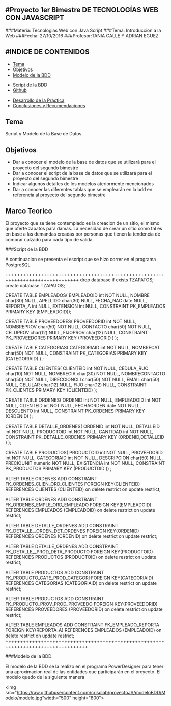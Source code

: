 #Proyecto 1er Bimestre DE TECNOLOGÍAS WEB CON JAVASCRIPT
-------------------------------------------
###Materia: Tecnologias Web con Java Script
###Tema: Introduccion a la Web
###Fecha: 27/10/2016
###Profesor:TANIA CALLE Y ADRIAN EGUEZ

#INDICE DE CONTENIDOS
-------------------------------------------
- <a href="#tema">Tema</a>
- <a href="#objetivos">Objetivos</a>
- <a href="#marco-teorico">Modelo de la BDD</a>
* <a href="#modelo_bdd">Script de la BDD</a>
* <a href="#script_bdd">Github</a>
- <a href="#desarrollo">Desarrollo de la Práctica</a>
- <a href="#conrec">Conclusiones y Recomendaciones</a> 

<a name="tema"></a>
## Tema
Script y Modelo de la Base de Datos

<a name="objetivos"></a>
## Objetivos

- Dar a conocer el modelo de la base de datos que se utilizará para el proyecto del segundo bimestre
- Dar a conocer el script de la base de datos que se utilizará para el proyecto del segundo bimestre
- Indicar algunos detalles de los modelos ateriormente mencionados
- Dar a conocer las diferentes tablas que se emplearán en la bdd en referencia al proyecto del segundo bimestre

<a name="marco-teorico"></a>
## Marco Teorico

El proyecto que se tiene contemplado es la creacion de un sitio, el mismo que oferte zapatos para damas.
La necesidad de crear un sitio como tal es en base a las demandas creadas por personas que tienen la tendencia de comprar calzado para cada tipo 
de salida.




###<a name="script_bdd">Script de la BDD</a>

A continuacion se presenta el escript que se hizo correr en el programa PostgreSQL

+++++++++++++++++++++++++++++++++++++++++++++++++++++++++++++++++++++++++++++++
drop database if exists TZAPATOS;
create database TZAPATOS;

CREATE TABLE EMPLEADOS(
EMPLEADOID int NOT NULL,
NOMBRE char(30) NULL,
APELLIDO char(30) NULL,
FECHA_NAC date NULL,
REPORTA_A int NULL,
EXTENSION int NULL,
CONSTRAINT PK_EMPLEADOS PRIMARY KEY (EMPLEADOID));

CREATE TABLE PROVEEDORES(
PROVEEDORID int NOT NULL,
NOMBREPROV char(50) NOT NULL,
CONTACTO char(50) NOT NULL,
CELUPROV char(12) NULL,
FIJOPROV char(12) NULL,
CONSTRAINT PK_PROVEEDORES PRIMARY KEY
(PROVEEDORID ) );

CREATE TABLE CATEGORIAS(
CATEGORIAID int NOT NULL,
NOMBRECAT char(50) NOT NULL,
CONSTRAINT PK_CATEGORIAS PRIMARY KEY
(CATEGORIAID) ) ;

CREATE TABLE CLIENTES(
CLIENTEID int NOT NULL,
CEDULA_RUC char(10) NOT NULL,
NOMBRECIA char(30) NOT NULL,
NOMBRECONTACTO char(50) NOT NULL,
DIRECCIONCLI char(50) NOT NULL,
EMAIL char(50) NULL,
CELULAR char(12) NULL,
FIJO char(12) NULL,
CONSTRAINT PK_CLIENTES PRIMARY KEY
(CLIENTEID) );

CREATE TABLE ORDENES(
ORDENID int NOT NULL,
EMPLEADOID int NOT NULL,
CLIENTEID int NOT NULL,
FECHAORDEN date NOT NULL,
DESCUENTO int NULL,
CONSTRAINT PK_ORDENES PRIMARY KEY
(ORDENID) );


CREATE TABLE DETALLE_ORDENES(
ORDENID int NOT NULL,
DETALLEID int NOT NULL,
PRODUCTOID int NOT NULL,
CANTIDAD int NOT NULL,
CONSTRAINT PK_DETALLE_ORDENES PRIMARY KEY
(ORDENID,DETALLEID ) );

CREATE TABLE PRODUCTOS(
PRODUCTOID int NOT NULL,
PROVEEDORID int NOT NULL,
CATEGORIAID int NOT NULL,
DESCRIPCION char(50) NULL,
PRECIOUNIT numeric NOT NULL,
EXISTENCIA int NOT NULL,
CONSTRAINT PK_PRODUCTOS PRIMARY KEY
(PRODUCTOID )) ;

ALTER TABLE ORDENES
ADD CONSTRAINT FK_ORDENES_CLIEN_ORD_CLIENTES FOREIGN KEY(CLIENTEID)
REFERENCES CLIENTES (CLIENTEID)
on delete restrict on update restrict;

ALTER TABLE ORDENES ADD CONSTRAINT FK_ORDENES_EMPLE_ORD_EMPLEADO FOREIGN KEY(EMPLEADOID)
REFERENCES EMPLEADOS (EMPLEADOID)
on delete restrict on update restrict;

ALTER TABLE DETALLE_ORDENES ADD CONSTRAINT FK_DETALLE__ORDEN_DET_ORDENES FOREIGN KEY(ORDENID)
REFERENCES ORDENES (ORDENID)
on delete restrict on update restrict;

ALTER TABLE DETALLE_ORDENES ADD CONSTRAINT FK_DETALLE__PROD_DETA_PRODUCTO FOREIGN KEY(PRODUCTOID)
REFERENCES PRODUCTOS (PRODUCTOID)
on delete restrict on update restrict;

ALTER TABLE PRODUCTOS ADD CONSTRAINT FK_PRODUCTO_CATE_PROD_CATEGORI FOREIGN KEY(CATEGORIAID)
REFERENCES CATEGORIAS (CATEGORIAID)
on delete restrict on update restrict;

ALTER TABLE PRODUCTOS ADD CONSTRAINT FK_PRODUCTO_PROV_PROD_PROVEEDO FOREIGN KEY(PROVEEDORID)
REFERENCES PROVEEDORES (PROVEEDORID)
on delete restrict on update restrict;

ALTER TABLE EMPLEADOS ADD CONSTRAINT FK_EMPLEADO_REPORTA FOREIGN KEY(REPORTA_A)
REFERENCES EMPLEADOS (EMPLEADOID)
on delete restrict on update restrict;
++++++++++++++++++++++++++++++++++++++++++++++++++++++++++++++++++++++++++++++++++


###<a name="modelo_bdd">Modelo de la BDD</a>

El modelo de la BDD se la realizo en el programa PowerDesigner para tener una aproximacion real de las entidades que participarán en 
el proyecto. El modelo quedo de la siguiente manera

<p align="center">

<img src="https://raw.githubusercontent.com/crisdiab/proyectoJS/modeloBDD/Modelo/modelo.jpg"width="500" height="800">

</p>